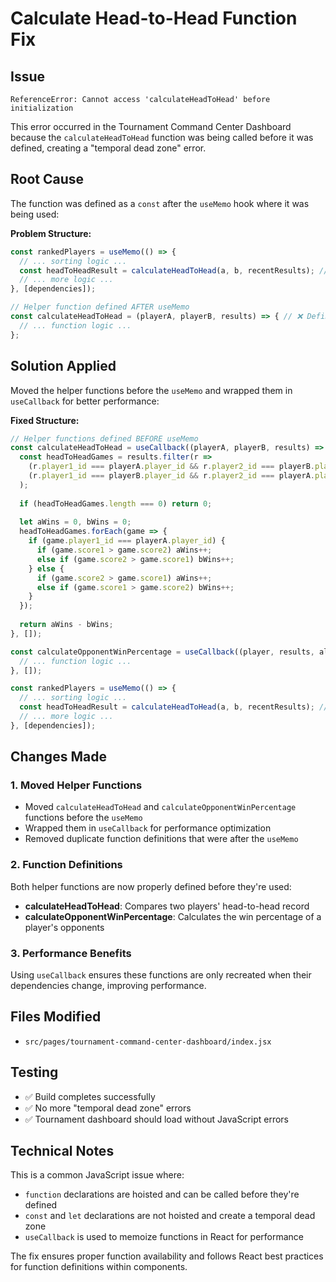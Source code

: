 # Calculate Head-to-Head Function Fix

## Issue
```
ReferenceError: Cannot access 'calculateHeadToHead' before initialization
```

This error occurred in the Tournament Command Center Dashboard because the `calculateHeadToHead` function was being called before it was defined, creating a "temporal dead zone" error.

## Root Cause
The function was defined as a `const` after the `useMemo` hook where it was being used:

**Problem Structure:**
```javascript
const rankedPlayers = useMemo(() => {
  // ... sorting logic ...
  const headToHeadResult = calculateHeadToHead(a, b, recentResults); // ❌ Called here
  // ... more logic ...
}, [dependencies]);

// Helper function defined AFTER useMemo
const calculateHeadToHead = (playerA, playerB, results) => { // ❌ Defined here
  // ... function logic ...
};
```

## Solution Applied
Moved the helper functions before the `useMemo` and wrapped them in `useCallback` for better performance:

**Fixed Structure:**
```javascript
// Helper functions defined BEFORE useMemo
const calculateHeadToHead = useCallback((playerA, playerB, results) => {
  const headToHeadGames = results.filter(r => 
    (r.player1_id === playerA.player_id && r.player2_id === playerB.player_id) ||
    (r.player1_id === playerB.player_id && r.player2_id === playerA.player_id)
  );
  
  if (headToHeadGames.length === 0) return 0;
  
  let aWins = 0, bWins = 0;
  headToHeadGames.forEach(game => {
    if (game.player1_id === playerA.player_id) {
      if (game.score1 > game.score2) aWins++;
      else if (game.score2 > game.score1) bWins++;
    } else {
      if (game.score2 > game.score1) aWins++;
      else if (game.score1 > game.score2) bWins++;
    }
  });
  
  return aWins - bWins;
}, []);

const calculateOpponentWinPercentage = useCallback((player, results, allPlayers) => {
  // ... function logic ...
}, []);

const rankedPlayers = useMemo(() => {
  // ... sorting logic ...
  const headToHeadResult = calculateHeadToHead(a, b, recentResults); // ✅ Now works
  // ... more logic ...
}, [dependencies]);
```

## Changes Made

### 1. Moved Helper Functions
- Moved `calculateHeadToHead` and `calculateOpponentWinPercentage` functions before the `useMemo`
- Wrapped them in `useCallback` for performance optimization
- Removed duplicate function definitions that were after the `useMemo`

### 2. Function Definitions
Both helper functions are now properly defined before they're used:

- **calculateHeadToHead**: Compares two players' head-to-head record
- **calculateOpponentWinPercentage**: Calculates the win percentage of a player's opponents

### 3. Performance Benefits
Using `useCallback` ensures these functions are only recreated when their dependencies change, improving performance.

## Files Modified
- `src/pages/tournament-command-center-dashboard/index.jsx`

## Testing
- ✅ Build completes successfully
- ✅ No more "temporal dead zone" errors
- ✅ Tournament dashboard should load without JavaScript errors

## Technical Notes
This is a common JavaScript issue where:
- `function` declarations are hoisted and can be called before they're defined
- `const` and `let` declarations are not hoisted and create a temporal dead zone
- `useCallback` is used to memoize functions in React for performance

The fix ensures proper function availability and follows React best practices for function definitions within components.